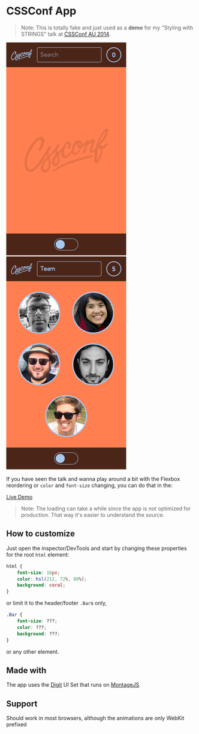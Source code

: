 # CSSConf App

> Note: This is totally fake and just used as a __demo__ for my "Styling with STRINGS" talk at [CSSConf AU 2014](http://2014.cssconf.com.au/).

![CSSConf start](assets/screenshots/start.png) &nbsp; ![CSSConf team](assets/screenshots/team.png)

If you have seen the talk and wanna play around a bit with the Flexbox reordering or `color` and `font-size` changing, you can do that in the:

[Live Demo](http://simurai.github.io/cssconf-app)

> Note: The loading can take a while since the app is not optimized for production. That way it's easier to understand the source.


## How to customize

Just open the inspector/DevTools and start by changing these properties for the root `html` element:

```css
html {
    font-size: 16px;
    color: hsl(212, 72%, 80%);
    background: coral;
}
```

or limit it to the header/footer `.Bar`s only,

```css
.Bar {
    font-size: ???;
    color: ???;
    background: ???;
}
```

or any other element.


## Made with

The app uses the [Digit](https://github.com/montagejs/digit) UI Set that runs on [MontageJS](https://github.com/montagejs/montage)


## Support

Should work in most browsers, although the animations are only WebKit prefixed
